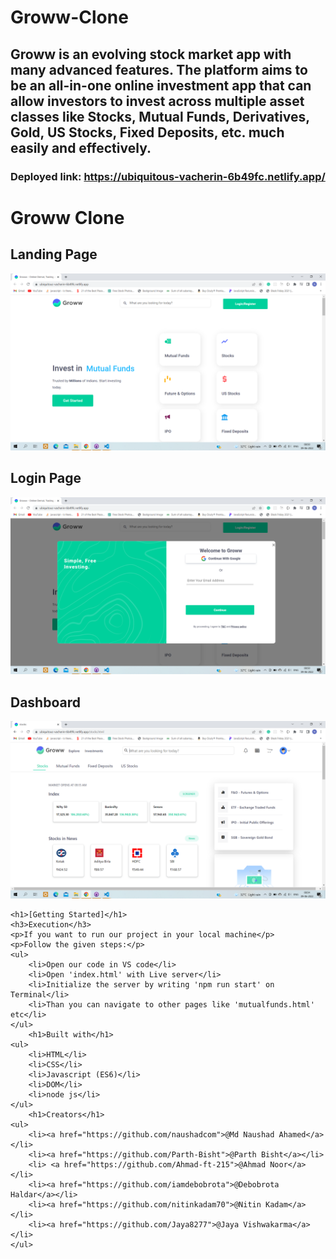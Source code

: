 # Groww-Clone
## Groww is an evolving stock market app with many advanced features. The platform aims to be an all-in-one online investment app that can allow investors to invest across multiple asset classes like Stocks, Mutual Funds, Derivatives, Gold, US Stocks, Fixed Deposits, etc. much easily and effectively.

### Deployed link: https://ubiquitous-vacherin-6b49fc.netlify.app/


<h1>Groww Clone</h1>
 <h2>Landing Page</h2>
    <img src="https://github.com/naushadcom/Groww-Clone/blob/main/pic/Screenshot%20(1112).png" alt="">
  <h2>Login Page</h2>
    <img src="https://github.com/naushadcom/Groww-Clone/blob/main/pic/Screenshot%20(1113).png" alt="">
       <h2>Dashboard</h2>
    <img src="https://github.com/naushadcom/Groww-Clone/blob/main/pic/Screenshot%20(1114).png" alt="">
   
    <h1>[Getting Started]</h1>
    <h3>Execution</h3>
    <p>If you want to run our project in your local machine</p>
    <p>Follow the given steps:</p>
    <ul>
        <li>Open our code in VS code</li>
        <li>Open 'index.html' with Live server</li>
        <li>Initialize the server by writing 'npm run start' on Terminal</li>
        <li>Than you can navigate to other pages like 'mutualfunds.html' etc</li>
    </ul>
        <h1>Built with</h1>
    <ul>
        <li>HTML</li>
        <li>CSS</li>
        <li>Javascript (ES6)</li>
        <li>DOM</li>
        <li>node js</li>
    </ul>
        <h1>Creators</h1>
    <ul>
        <li><a href="https://github.com/naushadcom">@Md Naushad Ahamed</a></li>
        <li><a href="https://github.com/Parth-Bisht">@Parth Bisht</a></li>
        <li> <a href="https://github.com/Ahmad-ft-215">@Ahmad Noor</a> </li>
        <li><a href="https://github.com/iamdebobrota">@Debobrota Haldar</a></li>
        <li><a href="https://github.com/nitinkadam70">@Nitin Kadam</a></li>
        <li><a href="https://github.com/Jaya8277">@Jaya Vishwakarma</a></li>
    </ul>  
